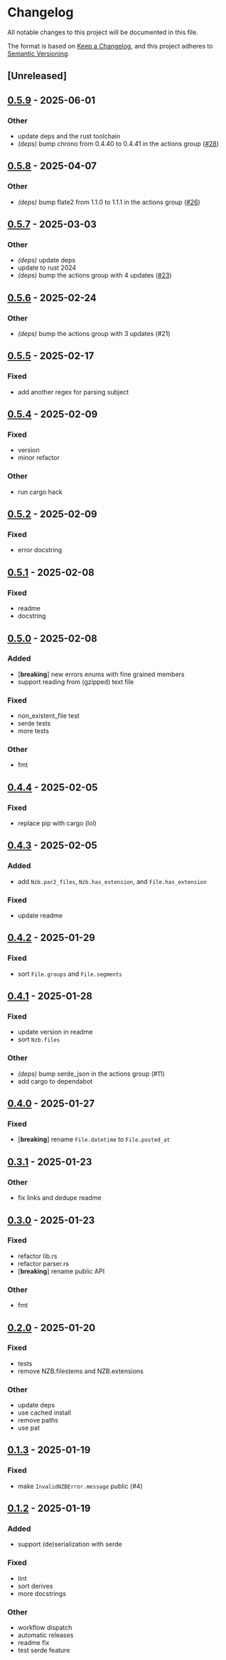 # Changelog

All notable changes to this project will be documented in this file.

The format is based on [Keep a Changelog](https://keepachangelog.com/en/1.0.0/),
and this project adheres to [Semantic Versioning](https://semver.org/spec/v2.0.0.html).

## [Unreleased]

## [0.5.9](https://github.com/Ravencentric/nzb-rs/compare/v0.5.8...v0.5.9) - 2025-06-01

### Other

- update deps and the rust toolchain
- *(deps)* bump chrono from 0.4.40 to 0.4.41 in the actions group ([#28](https://github.com/Ravencentric/nzb-rs/pull/28))

## [0.5.8](https://github.com/Ravencentric/nzb-rs/compare/v0.5.7...v0.5.8) - 2025-04-07

### Other

- *(deps)* bump flate2 from 1.1.0 to 1.1.1 in the actions group ([#26](https://github.com/Ravencentric/nzb-rs/pull/26))

## [0.5.7](https://github.com/Ravencentric/nzb-rs/compare/v0.5.6...v0.5.7) - 2025-03-03

### Other

- *(deps)* update deps
- update to rust 2024
- *(deps)* bump the actions group with 4 updates ([#23](https://github.com/Ravencentric/nzb-rs/pull/23))

## [0.5.6](https://github.com/Ravencentric/nzb-rs/compare/v0.5.5...v0.5.6) - 2025-02-24

### Other

- *(deps)* bump the actions group with 3 updates (#21)

## [0.5.5](https://github.com/Ravencentric/nzb-rs/compare/v0.5.4...v0.5.5) - 2025-02-17

### Fixed

- add another regex for parsing subject

## [0.5.4](https://github.com/Ravencentric/nzb-rs/compare/v0.5.3...v0.5.4) - 2025-02-09

### Fixed

- version
- minor refactor

### Other

- run cargo hack

## [0.5.2](https://github.com/Ravencentric/nzb-rs/compare/v0.5.1...v0.5.2) - 2025-02-09

### Fixed

- error docstring

## [0.5.1](https://github.com/Ravencentric/nzb-rs/compare/v0.5.0...v0.5.1) - 2025-02-08

### Fixed

- readme
- docstring

## [0.5.0](https://github.com/Ravencentric/nzb-rs/compare/v0.4.4...v0.5.0) - 2025-02-08

### Added

- [**breaking**] new errors enums with fine grained members
- support reading from (gzipped) text file

### Fixed

- non_existent_file test
- serde tests
- more tests

### Other

- fmt

## [0.4.4](https://github.com/Ravencentric/nzb-rs/compare/v0.4.3...v0.4.4) - 2025-02-05

### Fixed

- replace pip with cargo (lol)

## [0.4.3](https://github.com/Ravencentric/nzb-rs/compare/v0.4.2...v0.4.3) - 2025-02-05

### Added

- add `Nzb.par2_files`, `Nzb.has_extension`, and `File.has_extension`

### Fixed

- update readme

## [0.4.2](https://github.com/Ravencentric/nzb-rs/compare/v0.4.1...v0.4.2) - 2025-01-29

### Fixed

- sort `File.groups` and `File.segments`

## [0.4.1](https://github.com/Ravencentric/nzb-rs/compare/v0.4.0...v0.4.1) - 2025-01-28

### Fixed

- update version in readme
- sort `Nzb.files`

### Other

- *(deps)* bump serde_json in the actions group (#11)
- add cargo to dependabot

## [0.4.0](https://github.com/Ravencentric/nzb-rs/compare/v0.3.1...v0.4.0) - 2025-01-27

### Fixed

- [**breaking**] rename `File.datetime` to `File.posted_at`

## [0.3.1](https://github.com/Ravencentric/nzb-rs/compare/v0.3.0...v0.3.1) - 2025-01-23

### Other

- fix links and dedupe readme

## [0.3.0](https://github.com/Ravencentric/nzb-rs/compare/v0.2.0...v0.3.0) - 2025-01-23

### Fixed

- refactor lib.rs
- refactor parser.rs
- [**breaking**] rename public API

### Other

- fmt

## [0.2.0](https://github.com/Ravencentric/nzb-rs/compare/v0.1.3...v0.2.0) - 2025-01-20

### Fixed

- tests
- remove NZB.filestems and NZB.extensions

### Other

- update deps
- use cached install
- remove paths
- use pat

## [0.1.3](https://github.com/Ravencentric/nzb-rs/compare/v0.1.2...v0.1.3) - 2025-01-19

### Fixed

- make `InvalidNZBError.message` public (#4)

## [0.1.2](https://github.com/Ravencentric/nzb-rs/compare/v0.1.1...v0.1.2) - 2025-01-19

### Added

- support (de)serialization with serde

### Fixed

- lint
- sort derives
- more docstrings

### Other

- workflow dispatch
- automatic releases
- readme fix
- test serde feature
